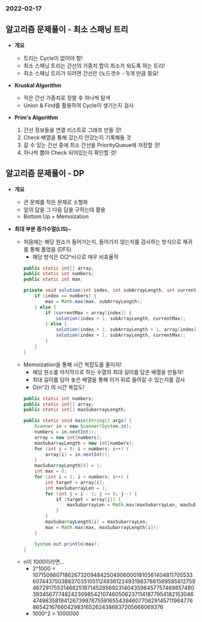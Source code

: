 ### 2022-02-17

## 알고리즘 문제풀이 - 최소 스패닝 트리
- **개요**
  - 트리는 Cycle이 없어야 함!
  - 최소 스패닝 트리는 간선의 가중치 합이 최소가 되도록 하는 트리!
  - 최소 스패닝 트리가 되려면 간선은 (노드갯수 - 1)개 만큼 필요!

- **Kruskal Algorithm**
  - 작은 간선 가중치로 정렬 후 하나씩 탐색
  - Union & Find를 활용하여 Cycle이 생기는지 검사

- **Prim's Algorithm**
  1. 간선 정보들을 연결 리스트로 그래프 만들 것!
  2. Check 배열을 통해 갔는지 안갔는지 기록해둘 것
  3. 갈 수 있는 간선 중에 최소 간선을 PriorityQueue에 저장할 것!
  4. 하나씩 뽑아 Check 되어있는지 확인할 것!

## 알고리즘 문제풀이 - DP
- **개요**
  - 큰 문제를 작은 문제로 소형화
  - 앞의 답을 그 다음 답을 구하는데 활용
  - Bottom Up + Memoization

- **최대 부분 증가수열(LIS)**~
  - 처음에는 해당 원소가 들어가는지, 들어가지 않는지를 검사하는 방식으로 재귀를 통해 풀었음 (DFS)
    - 해당 방식은 O(2^n)으로 매우 비효율적
    ```java
    public static int[] array;
    public static int numbers;
    public static int max;
    
    private void solution(int index, int subArrayLength, int currentMax) {
        if (index == numbers) {
            max = Math.max(max, subArrayLength);
        } else {
            if (currentMax > array[index]) {
                solution(index + 1, subArrayLength, currentMax);
            } else {
                solution(index + 1, subArrayLength + 1, array[index]);
                solution(index + 1, subArrayLength, currentMax);
            }
        }
    }
    ```
  - Memoization을 통해 시간 복잡도를 줄이자!
    - 해당 원소를 마지막으로 하는 수열의 최대 길이를 담은 배열을 만들자!
    - 최대 길이를 담아 놓은 배열을 통해 이거 뒤로 들어갈 수 있는지를 검사
    - O(n^2) 의 시간 복잡도!
    ```java
    public static int numbers;
    public static int[] array;
    public static int[] maxSubarrayLength;
    
    public static void main(String[] args) {
        Scanner in = new Scanner(System.in);
        numbers = in.nextInt();
        array = new int[numbers];
        maxSubarrayLength = new int[numbers];
        for (int i = 0; i < numbers; i++) {
            array[i] = in.nextInt();
        }
        maxSubarrayLength[0] = 1;
        int max = 0;
        for (int i = 1; i < numbers; i++) {
            int target = array[i];
            int maxSubarrayLen = 1;
            for (int j = i - 1; j >= 0; j--) {
                if (target > array[j]) {
                    maxSubarrayLen = Math.max(maxSubarrayLen, maxSubarrayLength[j] + 1);
                }
            }
            maxSubarrayLength[i] = maxSubarrayLen;
            max = Math.max(max, maxSubarrayLength[i]);
        }
    
        System.out.println(max);
    }
    ```
  - n이 1000이라면... 
    - 2^1000 = 10715086071862673209484250490600018105614048117055336074437503883703510511249361224931983788156958581275946729175531468251871452856923140435984577574698574803934567774824230985421074605062371141877954182153046474983581941267398767559165543946077062914571196477686542167660429831652624386837205668069376    
    - 1000^2 = 1000000
